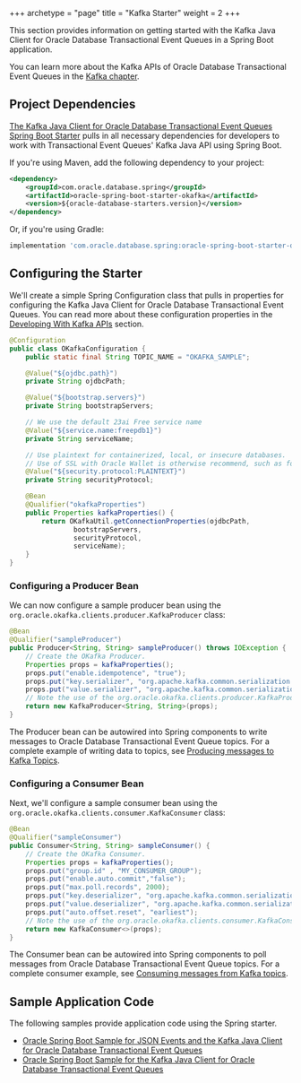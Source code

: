 +++
archetype = "page"
title = "Kafka Starter"
weight = 2
+++

This section provides information on getting started with the Kafka Java Client for Oracle Database Transactional Event Queues in a Spring Boot application.

You can learn more about the Kafka APIs of Oracle Database Transactional Event Queues in the [Kafka chapter](../kafka/_index.md).

## Project Dependencies

[The Kafka Java Client for Oracle Database Transactional Event Queues Spring Boot Starter](https://central.sonatype.com/artifact/com.oracle.database.spring/oracle-spring-boot-starter-okafka) pulls in all necessary dependencies for developers to work with Transactional Event Queues' Kafka Java API using Spring Boot.

If you're using Maven, add the following dependency to your project:

```xml
<dependency>
    <groupId>com.oracle.database.spring</groupId>
    <artifactId>oracle-spring-boot-starter-okafka</artifactId>
    <version>${oracle-database-starters.version}</version>
</dependency>
```

Or, if you're using Gradle:

```groovy
implementation 'com.oracle.database.spring:oracle-spring-boot-starter-okafka:${oracleDatabaseStartersVersion}'
```

## Configuring the Starter

We'll create a simple Spring Configuration class that pulls in properties for configuring the Kafka Java Client for Oracle Database Transactional Event Queues. You can read more about these configuration properties in the [Developing With Kafka APIs](../kafka/developing-with-kafka.md) section.

```java
@Configuration
public class OKafkaConfiguration {
    public static final String TOPIC_NAME = "OKAFKA_SAMPLE";

    @Value("${ojdbc.path}")
    private String ojdbcPath;

    @Value("${bootstrap.servers}")
    private String bootstrapServers;

    // We use the default 23ai Free service name
    @Value("${service.name:freepdb1}")
    private String serviceName;

    // Use plaintext for containerized, local, or insecure databases.
    // Use of SSL with Oracle Wallet is otherwise recommend, such as for Autonomous Database.
    @Value("${security.protocol:PLAINTEXT}")
    private String securityProtocol;

    @Bean
    @Qualifier("okafkaProperties")
    public Properties kafkaProperties() {
        return OKafkaUtil.getConnectionProperties(ojdbcPath,
                bootstrapServers,
                securityProtocol,
                serviceName);
    }
}
```

### Configuring a Producer Bean

We can now configure a sample producer bean using the `org.oracle.okafka.clients.producer.KafkaProducer` class:

```java
@Bean
@Qualifier("sampleProducer")
public Producer<String, String> sampleProducer() throws IOException {
    // Create the OKafka Producer.
    Properties props = kafkaProperties();
    props.put("enable.idempotence", "true");
    props.put("key.serializer", "org.apache.kafka.common.serialization.StringSerializer");
    props.put("value.serializer", "org.apache.kafka.common.serialization.StringSerializer");
    // Note the use of the org.oracle.okafka.clients.producer.KafkaProducer class, for Oracle TxEventQ.
    return new KafkaProducer<String, String>(props);
}
```

The Producer bean can be autowired into Spring components to write messages to Oracle Database Transactional Event Queue topics. For a complete example of writing data to topics, see [Producing messages to Kafka Topics](../kafka/developing-with-kafka.md#producing-messages).

### Configuring a Consumer Bean

Next, we'll configure a sample consumer bean using the `org.oracle.okafka.clients.consumer.KafkaConsumer` class:

```java
@Bean
@Qualifier("sampleConsumer")
public Consumer<String, String> sampleConsumer() {
    // Create the OKafka Consumer.
    Properties props = kafkaProperties();
    props.put("group.id" , "MY_CONSUMER_GROUP");
    props.put("enable.auto.commit","false");
    props.put("max.poll.records", 2000);
    props.put("key.deserializer", "org.apache.kafka.common.serialization.StringDeserializer");
    props.put("value.deserializer", "org.apache.kafka.common.serialization.StringDeserializer");
    props.put("auto.offset.reset", "earliest");
    // Note the use of the org.oracle.okafka.clients.consumer.KafkaConsumer class, for Oracle TxEventQ.
    return new KafkaConsumer<>(props);
}
```

The Consumer bean can be autowired into Spring components to poll messages from Oracle Database Transactional Event Queue topics. For a complete consumer example, see [Consuming messages from Kafka topics](../kafka/developing-with-kafka.md#consuming-messages).

## Sample Application Code

The following samples provide application code using the Spring starter.

- [Oracle Spring Boot Sample for JSON Events and the Kafka Java Client for Oracle Database Transactional Event Queues](https://github.com/oracle/spring-cloud-oracle/tree/main/database/starters/oracle-spring-boot-starter-samples/oracle-spring-boot-sample-json-events)
- [Oracle Spring Boot Sample for the Kafka Java Client for Oracle Database Transactional Event Queues](https://github.com/oracle/spring-cloud-oracle/tree/main/database/starters/oracle-spring-boot-starter-samples/oracle-spring-boot-sample-okafka)
